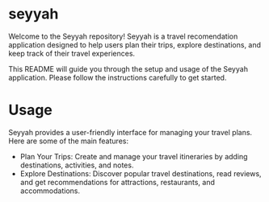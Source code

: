 # seyyah
Welcome to the Seyyah repository! Seyyah is a travel recomendation application designed to help users plan their trips, explore destinations, and keep track of their travel experiences.

This README will guide you through the setup and usage of the Seyyah application. Please follow the instructions carefully to get started.

# Usage
Seyyah provides a user-friendly interface for managing your travel plans. Here are some of the main features:

 - Plan Your Trips: Create and manage your travel itineraries by adding destinations, activities, and notes.
 - Explore Destinations: Discover popular travel destinations, read reviews, and get recommendations for attractions, restaurants, and accommodations.

